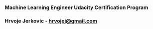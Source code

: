 ### Machine Learning Engineer Udacity Certification Program
### Hrvoje Jerkovic - hrvojej@gmail.com
